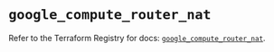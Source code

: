 # `google_compute_router_nat`

Refer to the Terraform Registry for docs: [`google_compute_router_nat`](https://registry.terraform.io/providers/hashicorp/google-beta/6.49.0/docs/resources/google_compute_router_nat).
